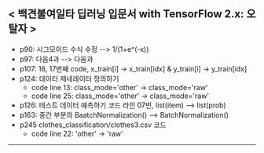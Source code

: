 ## < 백견불여일타 딥러닝 입문서 with TensorFlow 2.x: 오탈자 >
- p90: 시그모이드 수식 수정 --> 1/(1+e^(-x))<br>
- p97: 다음4과 --> 다음과<br>
- p107: 16, 17번째 code, x_train[i] -> x_train[idx] & y_train[i] -> y_train[idx]
- p124: 데이터 제네레이터 정의하기
  - code line 13: class_mode='other' -> class_mode='raw'
  - code line 25: class_mode='other' -> class_mode='raw'
- p126: 테스트 데이터 예측하기 코드 라인 07번, list(item) --> list(prob)<br>  
- p163: 중간 부분의 BaatchNormalization() --> BatchNormalization()<br>
- p245 clothes_classification/clothes3.csv 코드
  - code line 22: 'other' -> 'raw'
---
